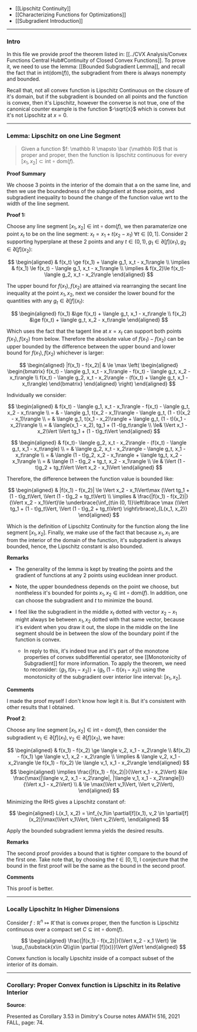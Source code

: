 * [[Lipschitz Continuity]]
* [[Characterizing Functions for Optimizations]]
* [[Subgradient Introduction]]

---
### **Intro**

In this file we provide proof the theorem listed in: [[../CVX Analysis/Convex Functions Central Hub#Continuity of Closed Convex Functions]]. To prove it, we need to use the lemma: [[Bounded Subgradient Lemma]], and recall the fact that in $\text{int}(\text{dom}(f))$, the subgradient from there is always nonempty and bounded. 

Recall that, not all convex function is Lipschitz Continuous on the closure of it's domain, but if the subgradient is bounded on all points and the function is convex, then it's Lipschitz, however the converse is not true, one of the canonical counter example is the function $-\sqrt{x}$ which is convex but it's not Lipschitz at $x = 0$. 


---
### **Lemma: Lipschitz on one Line Segment**

> Given a function $f: \mathbb R \mapsto \bar {\mathbb R}$ that is proper and proper, then the function is lipschitz continuous for every $[x_1, x_2] \subset \text{int}\circ\text{dom}(f)$. 

**Proof Summary**

We choose 3 points in the interior of the domain that a on the same line, and then we use the boundedness of the subgradient at those points, and subgradient inequality to bound the change of the function value wrt to the width of the line segment. 

**Proof 1:**

Choose any line segment $[x_1, x_2]\in \text{int}\circ\text{dom}(f)$, we then paramaterize one point $x_t$ to be on the line segment: $x_t = x_1 + t(x_2 - x_1)\;\forall t \in [0, 1]$. Consider 2 supporting hyperplane at these 2 points and any $t\in (0, 1), g_1\in \partial [f](x_1), g_2 \in \partial[f](x_2)$: 

$$
\begin{aligned}
    & f(x_t) \ge f(x_1) + \langle g_1, x_t - x_1\rangle
    \\
    \implies 
    & f(x_1) \le f(x_t) - \langle  g_1, x_t - x_1\rangle
    \\
    \implies 
    & f(x_2)\le f(x_t)- \langle g_2, x_t - x_2\rangle
\end{aligned}
$$

The upper bound for $f(x_1), f(x_2)$ are attained via rearranging the secant line inequality at the point $x_1, x_2$, next we consider the lower bound for the quantities with any $g_t\in \partial [f](x_t)$: 

$$
\begin{aligned}
    f(x_1) &\ge f(x_t) + \langle  g_t, x_1 - x_t\rangle
    \\
    f(x_2) &\ge f(x_t) + \langle  g_t, x_2 - x_t\rangle
\end{aligned}
$$

Which uses the fact that the tagent line at $x = x_t$ can support both points $f(x_1), f(x_2)$ from below. Therefore the absolute value of $f(x_1) - f(x_2)$ can be upper bounded by the difference between the upper bound and lower bound for $f(x_1), f(x_2)$ whichever is larger: 

$$
\begin{aligned}
    |f(x_1) - f(x_2)| & \le 
    \max \left(
        \begin{aligned}
            \begin{bmatrix}
                    f(x_t) - \langle g_1, x_t - x_1\rangle - f(x_t) - \langle g_t, x_2 - x_t\rangle
                \\
                f(x_t) - \langle g_2, x_t - x_2\rangle - (f(x_t) + \langle g_t, x_1 - x_t\rangle)
            \end{bmatrix}
        \end{aligned}    
    \right)
\end{aligned}
$$

Individually we consider: 

$$
\begin{aligned}
    & f(x_t) - \langle g_1, x_t - x_1\rangle - f(x_t) - \langle g_t, x_2 - x_t\rangle
    \\
    = & 
    - \langle g_1, t(x_2 - x_1)\rangle - \langle g_t, (1 - t)(x_2 - x_1)\rangle
    \\
    = & 
    \langle g_1, t(x_1 - x_2)\rangle + \langle g_t, (1 - t)(x_1 - x_2)\rangle
    \\
    = &
    \langle(x_1 - x_2), tg_1 + (1 -t)g_t\rangle
    \\
    \le& \Vert x_1 - x_2\Vert \Vert tg_1 + (1 - t)g_t\Vert
\end{aligned}
$$

$$
\begin{aligned}
    & f(x_t)- \langle g_2, x_t - x_2\rangle - (f(x_t) - \langle g_t, x_1 - x_t\rangle)
    \\
    = &
    \langle g_2, x_t - x_2\rangle - \langle g_t, x_1 - x_t\rangle
    \\
    = &
    \langle (1 - t)g_2, x_2 - x_1\rangle + \langle tg_t, x_2 - x_1\rangle
    \\
    = & 
    \langle (1 - t)g_2 + tg_t, x_2 - x_1\rangle
    \\
    \le & 
    \Vert (1 - t)g_2 + tg_t\Vert \Vert x_2 - x_1\Vert
\end{aligned}
$$

Therefore, the difference between the function value is bounded like: 

$$
\begin{aligned}
    & |f(x_1) - f(x_2)| \le 
    \Vert x_2 - x_1\Vert\max
    (\Vert tg_1 + (1 - t)g_t\Vert, \Vert (1 - t)g_2 + tg_t\Vert)
    \\
    \implies & 
    \frac{|f(x_1) - f(x_2)|}{\Vert x_2 - x_1\Vert}\le 
    \underbrace{\inf_{t\in (0, 1)}\left\lbrace
        \max
        (\Vert tg_1 + (1 - t)g_t\Vert, \Vert (1 - t)g_2 + tg_t\Vert)
    \right\rbrace}_{L(x_1, x_2)}
\end{aligned}
$$

Which is the definition of Lipschitz Continuity for the function along the line segment $[x_1, x_2]$. Finally, we make use of the fact that because $x_1, x_1$ are from the interior of the domain of the function, it's subgradient is always bounded, hence, the Lipschitz constant is also bounded. 

**Remarks**

* The generality of the lemma is kept by treating the points and the gradient of functions at any 2 points using euclidean inner product. 

* Note, the upper boundedness depends on the point we choose, but nontheless it's bounded for points $x_1, x_2\in \text{int}\circ\text{dom}(f)$. In addition, one can choose the subgradient and $t$ to minimize the bound. 

* I feel like the subgradient in the middle $x_t$ dotted with vector $x_2 - x_1$ might always be between $x_1, x_2$ dotted with that same vector, because it's evident when you draw it out, the slope in the middle on the line segment should be in between the slow of the boundary point if the function is convex. 
	* In reply to this, it's indeed true and it's part of the monotone properties of convex subdifferential operator, see [[Monotonicity of Subgradient]] for more information. To apply the theorem, we need to reconsider: $\langle g_1, t(x_1 - x_2)\rangle + \langle g_t, (1 - t)(x_1 - x_2)\rangle$ using the monotonicity of the subgradient over interior line interval: $[x_1, x_2]$. 

**Comments**

I made the proof myself I don't know how legit it is. But it's consistent with other results that I obtained. 

**Proof 2**:

Choose any line segment $[x_1, x_2]\in \text{int}\circ\text{dom}(f)$, then consider the subgradient $v_1\in \partial [f](x_1), v_2 \in \partial[f](x_2)$, we have: 

$$
\begin{aligned}
   & f(x_1) - f(x_2) \ge \langle v_2, x_1 - x_2\rangle 
   \\
   &f(x_2) - f(x_1) \ge \langle v_1, x_2 - x_2\rangle
   \\
   \implies & 
   \langle v_2, x_1 - x_2\rangle \le f(x_1) - f(x_2) \le \langle v_1, x_1 - x_2\rangle
\end{aligned}
$$
$$
\begin{aligned}
   \implies 
   \frac{|f(x_1) - f(x_2)|}{\Vert x_1 - x_2\Vert} &\le 
   \frac{\max(|\langle v_2, x_1 - x_2\rangle|, |\langle v_1, x_1 - x_2\rangle|)}{\Vert x_1 - x_2\Vert}
   \\
   & \le \max(\Vert v_1\Vert, \Vert v_2\Vert), 
\end{aligned}
$$

Minimizing the RHS gives a Lipschitz constant of: 

$$
\begin{aligned}
   L(x_1, x_2) = \inf_{v_1\in \partial[f](x_1), v_2 \in \partial[f](x_2)}\max(\Vert v_1\Vert, \Vert v_2\Vert),
\end{aligned}
$$

Apply the bounded subgradient lemma yields the desired results. 

**Remarks**

The second proof provides a bound that is tighter compare to the bound of the first one. Take note that, by choosing the $t\in [0, 1]$, I conjecture that the bound in the first proof will be the same as the bound in the second proof. 

**Comments**

This proof is better. 

---
### **Locally Lipschitz In Higher Dimensions**

Consider $f: \mathbb R^n\mapsto \mathbb{\bar{R}}$ that is convex proper, then the function is Lipschitz continuous over a compact set $C\subseteq \text{int}\circ \text{dom}(f)$. 

$$
\begin{aligned}
   \frac{|f(x_1) - f(x_2)|}{\Vert x_2 - x_1 \Vert}
   \le \sup_{\substack{x\in Q\\g\in \partial [f](x)}}\Vert g\Vert
\end{aligned}
$$

Convex function is locally Lipschitz inside of a compact subset of the interior of its domain. 

---
### **Corollary: Proper Convex function is Lipschitz in its Relative Interior**




**Source**:

Presented as Corollary 3.53 in Dimitry's Course notes AMATH 516, 2021 FALL, page: 74. 


